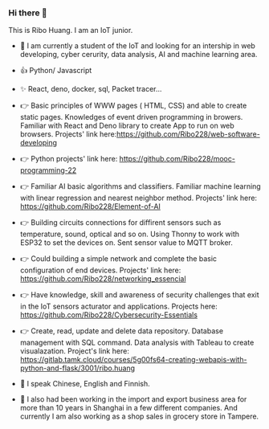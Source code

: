 ### Hi there 👋
This is Ribo Huang. I am an IoT junior.

- 🌱 I am currently a student of the IoT and looking for an intership in web developing, cyber cerurity, data analysis, AI and machine learning area. 
- 👍 Python/ Javascript
- ✨ React, deno, docker, sql, Packet tracer...

- 👉 Basic principles of WWW pages ( HTML, CSS) and able to create static pages. 
Knowledges of event driven programming in browers.
Familiar with React and Deno library to create App to run on web browsers.  Projects' link here:https://github.com/Ribo228/web-software-developing

- 👉 Python projects' link here: https://github.com/Ribo228/mooc-programming-22

- 👉 Familiar AI basic algorithms and classifiers.
Familiar machine learning with linear regression  and nearest neighbor method. Projects' link here: https://github.com/Ribo228/Element-of-AI

- 👉 Building circuits connections for diffirent sensors such as temperature, sound, optical and so on. 
Using Thonny to work with ESP32 to set the devices on.
Sent sensor value to MQTT broker.

- 👉 Could building a simple network and complete the basic configuration of end devices. Projects' link here: https://github.com/Ribo228/networking_essencial

- 👉 Have knowledge, skill and awareness of security challenges that exit in the IoT sensors acturator and applications. Projects here: https://github.com/Ribo228/Cybersecurity-Essentials

- 👉 Create, read, update and delete data repository.
Database management with SQL command.
Data analysis with Tableau to create visualazation. Project's link here: https://gitlab.tamk.cloud/courses/5g00fs64-creating-webapis-with-python-and-flask/3001/ribo.huang

- 👏 I speak Chinese, English and Finnish. 
- 🔭 I also had been working in the import and export business area for more than 10 years in Shanghai in a few different companies. And currently I am also working as a shop sales in grocery store in Tampere.

<!--
**Ribo228/Ribo228** is a ✨ _special_ ✨ repository because its `README.md` (this file) appears on your GitHub profile.

Here are some ideas to get you started:

- 🌱 I am currently a student of the IoT and looking for an intership web developing, cyber cerurity, data analysis, AI and machine learning area. 
- ✨ Python/ Javascript
- ✨ React, deno, docker 
- 👉 Basic principles of WWW pages ( HTML, CSS) and able to create static pages. 
Knowledges of event driven programming in browers.
Familiar with React and Deno library to create App to run on web browsers.

- 🤔 I’m looking for help with ...
- 💬 Ask me about ...
- 📫 How to reach me: ...
- 😄 Pronouns: ...
- ⚡ Fun fact: ...
- 👏 I speak Chinese, English and Finnish. 
- 🔭 I also had been working in the import and export business area for more than 10 years in Shanghai in a few different companies. And currently I am also working as a shop sales in grocery store in Tampere. 

- 
-->
